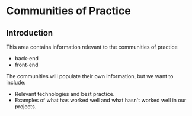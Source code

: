 # Communities of Practice

## Introduction
This area contains information relevant to the communities of practice

* back-end
* front-end

The communities will populate their own information, but we want to include:

* Relevant technologies and best practice.
* Examples of what has worked well and what hasn't worked well in our projects.

